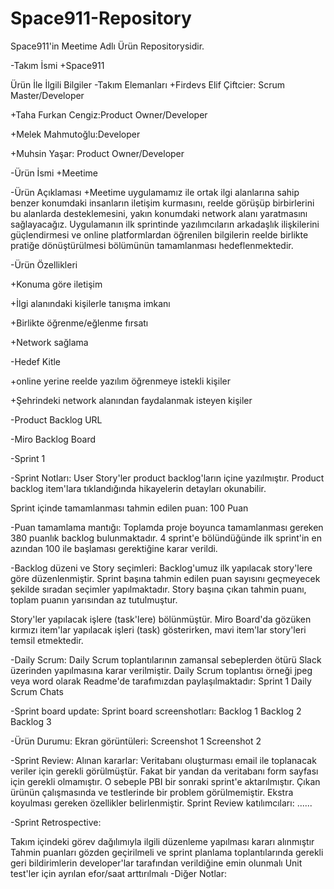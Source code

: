 # Space911-Repository
Space911'in Meetime Adlı Ürün Repositorysidir.

-Takım İsmi
+Space911

   Ürün İle İlgili Bilgiler
-Takım Elemanları
+Firdevs Elif Çiftcier: Scrum Master/Developer

+Taha Furkan Cengiz:Product Owner/Developer

+Melek Mahmutoğlu:Developer

+Muhsin Yaşar: Product Owner/Developer 

-Ürün İsmi
+Meetime

-Ürün Açıklaması
+Meetime uygulamamız ile ortak ilgi alanlarına sahip benzer konumdaki insanların iletişim kurmasını, reelde görüşüp birbirlerini bu alanlarda desteklemesini, yakın konumdaki network alanı yaratmasını sağlayacağız. Uygulamanın ilk sprintinde yazılımcıların arkadaşlık ilişkilerini güçlendirmesi ve online platformlardan öğrenilen bilgilerin reelde birlikte pratiğe dönüştürülmesi bölümünün tamamlanması hedeflenmektedir.

-Ürün Özellikleri

+Konuma göre iletişim

+İlgi alanındaki kişilerle tanışma imkanı

+Birlikte öğrenme/eğlenme fırsatı

+Network sağlama 

-Hedef Kitle

+online yerine reelde yazılım öğrenmeye istekli kişiler

+Şehrindeki network alanından faydalanmak isteyen kişiler


-Product Backlog URL

-Miro Backlog Board

-Sprint 1

-Sprint Notları: User Story'ler product backlog'ların içine yazılmıştır. Product backlog item'lara tıklandığında hikayelerin detayları okunabilir.

Sprint içinde tamamlanması tahmin edilen puan: 100 Puan

-Puan tamamlama mantığı: Toplamda proje boyunca tamamlanması gereken 380 puanlık backlog bulunmaktadır. 4 sprint'e bölündüğünde ilk sprint'in en azından 100 ile başlaması gerektiğine karar verildi.

-Backlog düzeni ve Story seçimleri: Backlog'umuz ilk yapılacak story'lere göre düzenlenmiştir. Sprint başına tahmin edilen puan sayısını geçmeyecek şekilde sıradan seçimler yapılmaktadır. Story başına çıkan tahmin puanı, toplam puanın yarısından az tutulmuştur.

Story'ler yapılacak işlere (task'lere) bölünmüştür. Miro Board'da gözüken kırmızı item'lar yapılacak işleri (task) gösterirken, mavi item'lar story'leri temsil etmektedir.

-Daily Scrum: Daily Scrum toplantılarının zamansal sebeplerden ötürü Slack üzerinden yapılmasına karar verilmiştir. Daily Scrum toplantısı örneği jpeg veya word olarak Readme'de tarafımızdan paylaşılmaktadır: Sprint 1 Daily Scrum Chats

-Sprint board update: Sprint board screenshotları: Backlog 1 Backlog 2 Backlog 3

-Ürün Durumu: Ekran görüntüleri: Screenshot 1 Screenshot 2

-Sprint Review: Alınan kararlar: Veritabanı oluşturması email ile toplanacak veriler için gerekli görülmüştür. Fakat bir yandan da veritabanı form sayfası için gerekli olmamıştır. O sebeple PBI bir sonraki sprint'e aktarılmıştır. Çıkan ürünün çalışmasında ve testlerinde bir problem görülmemiştir. Ekstra koyulması gereken özellikler belirlenmiştir. Sprint Review katılımcıları: ......

-Sprint Retrospective:

Takım içindeki görev dağılımıyla ilgili düzenleme yapılması kararı alınmıştır
Tahmin puanları gözden geçirilmeli ve sprint planlama toplantılarında gerekli geri bildirimlerin developer'lar tarafından verildiğine emin olunmalı
Unit test'ler için ayrılan efor/saat arttırılmalı
-Diğer Notlar:
